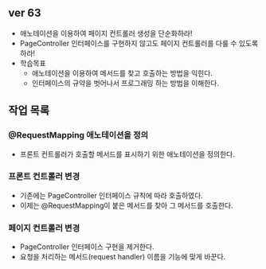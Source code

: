 ## ver 63
- 애노테이션을 이용하여 페이지 컨트롤러 생성을 단순화하라!
- PageController 인터페이스를 구현하지 않고도 페이지 컨트롤러를 다룰 수 있도록 하라!
- 학습목표
  - 애노테이션을 이용하여 메서드를 찾고 호출하는 방법을 익힌다.
  - 인터페이스의 규약을 벗어나서 프로그래밍 하는 방법을 이해한다.

  
## 작업 목록 

### @RequestMapping 애노테이션을 정의
- 프론트 컨트롤러가 호출할 메서드를 표시하기 위한 애노테이션을 정의한다.

### 프론트 컨트롤러 변경
- 기존에는 PageController 인터페이스 규칙에 따라 호출하였다.
- 이제는 @RequestMapping이 붙은 메서드를 찾아 그 메서드를 호출한다.

### 페이지 컨트롤러 변경
- PageController 인터페이스 구현을 제거한다.
- 요청을 처리하는 메서드(request handler) 이름을 기능에 맞게 바꾼다.









